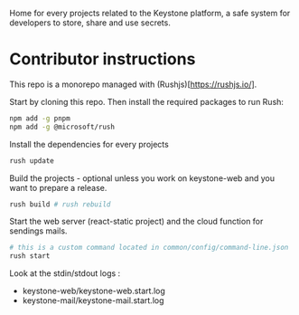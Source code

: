 Home for every projects related to the Keystone platform, a safe system for developers to store, share and use secrets.

# Contributor instructions

This repo is a monorepo managed with (Rushjs)[https://rushjs.io/].

Start by cloning this repo. Then install the required packages to run Rush:
```bash
npm add -g pnpm
npm add -g @microsoft/rush
```

Install the dependencies for every projects
```bash
rush update
```

Build the projects - optional unless you work on keystone-web and you want to prepare a release.
```bash
rush build # rush rebuild
```

Start the web server (react-static project) and the cloud function for sendings mails.
```bash
# this is a custom command located in common/config/command-line.json
rush start 
```

Look at the stdin/stdout logs :
* keystone-web/keystone-web.start.log
* keystone-mail/keystone-mail.start.log